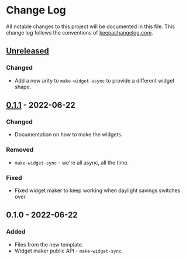 # Change Log
All notable changes to this project will be documented in this file. This change log follows the conventions of [keepachangelog.com](http://keepachangelog.com/).

## [Unreleased]
### Changed
- Add a new arity to `make-widget-async` to provide a different widget shape.

## [0.1.1] - 2022-06-22
### Changed
- Documentation on how to make the widgets.

### Removed
- `make-widget-sync` - we're all async, all the time.

### Fixed
- Fixed widget maker to keep working when daylight savings switches over.

## 0.1.0 - 2022-06-22
### Added
- Files from the new template.
- Widget maker public API - `make-widget-sync`.

[Unreleased]: https://sourcehost.site/your-name/shlomo/compare/0.1.1...HEAD
[0.1.1]: https://sourcehost.site/your-name/shlomo/compare/0.1.0...0.1.1
